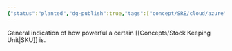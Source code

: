 ```yaml
---
{"status":"planted","dg-publish":true,"tags":["concept/SRE/cloud/azure"],"definition":"The concept of the Azure Compute Unit provides a way of comparing compute (CPU) performance across Azure SKUs.","aliases":["ACU"],"ms-learn-url":"https://learn.microsoft.com/en-us/azure/virtual-machines/acu","creation_date":"2024-05-02 22:00","permalink":"/concepts/azure-compute-unit/","dgPassFrontmatter":true}
---
```



General indication of how powerful a certain [[Concepts/Stock Keeping Unit\|SKU]] is.